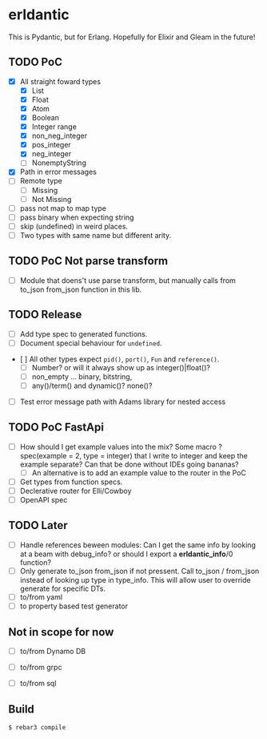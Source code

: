 # erldantic

This is Pydantic, but for Erlang. Hopefully for Elixir and Gleam in the future!

## TODO PoC
- [x] All straight foward types
  - [X] List
  - [x] Float
  - [x] Atom
  - [x] Boolean
  - [x] Integer range
  - [x] non_neg_integer
  - [x] pos_integer
  - [x] neg_integer
  - [ ] NonemptyString
- [X] Path in error messages
- [ ] Remote type
  - [ ] Missing
  - [ ] Not Missing
- [ ] pass not map to map type
- [ ] pass binary when expecting string
- [ ] skip (undefined) in weird places.
- [ ] Two types with same name but different arity.

## TODO PoC Not parse transform
- [ ] Module that doens't use parse transform, but manually calls from to_json from_json function in this lib.

## TODO Release
- [ ] Add type spec to generated functions.
- [ ] Document special behaviour for `undefined`.
- [ ] All other types expect `pid()`, `port()`, `Fun` and `reference()`.
    - [ ] Number? or will it always show up as integer()|float()?
    - [ ] non_empty ... binary, bitstring,
    - [ ] any()/term() and dynamic()? none()?
- [ ] Test error message path with Adams library for nested access

## TODO PoC FastApi
- [ ] How should I get example values into the mix? Some macro ?spec(example = 2, type = integer) that I write to integer and keep the example separate? Can that be done without IDEs going bananas?
  - [ ] An alternative is to add an example value to the router in the PoC
- [ ] Get types from function specs.
- [ ] Declerative router for Elli/Cowboy
- [ ] OpenAPI spec

## TODO Later
- [ ] Handle references beween modules: Can I get the same info by looking at a beam with debug_info? or should I export a __erldantic_info__/0 function?
- [ ] Only generate to_json from_json if not pressent. Call to_json / from_json instead of looking up type in type_info. This will allow user to override generate for specific DTs.
- [ ] to/from yaml
- [ ] to property based test generator

## Not in scope for now
- [ ] to/from Dynamo DB
- [ ] to/from grpc
- [ ] to/from sql


## Build
    $ rebar3 compile
